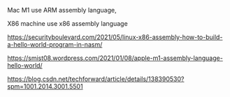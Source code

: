 Mac M1 use  ARM assembly language,

X86 machine use x86 assembly language

https://securityboulevard.com/2021/05/linux-x86-assembly-how-to-build-a-hello-world-program-in-nasm/

https://smist08.wordpress.com/2021/01/08/apple-m1-assembly-language-hello-world/

https://blog.csdn.net/techforward/article/details/138390530?spm=1001.2014.3001.5501
